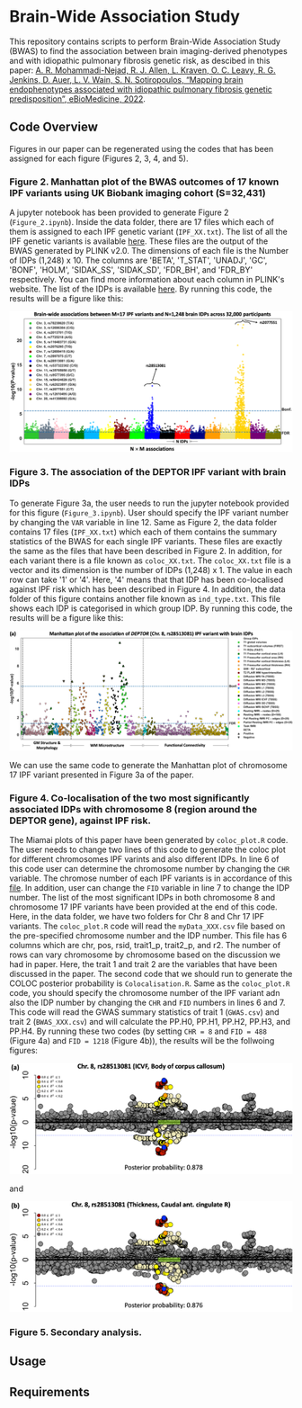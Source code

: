 # Brain-Wide Association Study

This repository contains scripts to perform Brain-Wide Association Study (BWAS) to find the association between brain imaging-derived phenotypes and with idiopathic pulmonary fibrosis genetic risk, as descibed in this paper: [A. R. Mohammadi-Nejad, R. J. Allen, L. Kraven, O. C. Leavy, R. G. Jenkins, D. Auer, L. V. Wain, S. N. Sotiropoulos, “Mapping brain endophenotypes associated with idiopathic pulmonary fibrosis genetic predisposition”, eBioMedicine, 2022][paper-eBioMed-link].

## Code Overview

Figures in our paper can be regenerated using the codes that has been assigned for each figure (Figures 2, 3, 4, and 5).

### Figure 2. Manhattan plot of the BWAS outcomes of 17 known IPF variants using UK Biobank imaging cohort (S=32,431)
A jupyter notebook has been provided to generate Figure 2 (`Figure_2.ipynb`). Inside the data folder, there are 17 files which each of them is assigned to each IPF genetic variant (`IPF_XX.txt`). The list of all the IPF genetic variants is available [here][IPF-variant-list].
These files are the output of the BWAS generated by PLINK v2.0. The dimensions of each file is the Number of IDPs (1,248) x 10. The columns are 'BETA', 'T_STAT', 'UNADJ', 'GC', 'BONF', 'HOLM', 'SIDAK_SS', 'SIDAK_SD', 'FDR_BH', and 'FDR_BY' respectively. You can find more information about each column in PLINK's website. The list of the IDPs is available [here][IDP-list]. By running this code, the results will be a figure like this:

![Figure_2_orig](https://github.com/Alirezamnk/BWAS_IPF/blob/main/global/Figure_2.png)

### Figure 3. The association of the DEPTOR IPF variant with brain IDPs
To generate Figure 3a, the user needs to run the jupyter notebook provided for this figure (`Figure_3.ipynb`). User should specify the IPF variant number by changing the `VAR` variable in line 12. Same as Figure 2, the data folder contains 17 files (`IPF_XX.txt`) which each of them contains the summary statistics of the BWAS for each single IPF variants. These files are exactly the same as the files that have been described in Figure 2. In addition, for each variant there is a file known as `coloc_XX.txt`. The `coloc_XX.txt` file is a vector and its dimension is the number of IDPs (1,248) x 1. The value in each row can take '1' or '4'. Here, '4' means that that IDP has been co-localised against IPF risk which has been described in Figure 4. In addition, the data folder of this figure contains another file known as `ind_type.txt`. This file shows each IDP is categorised in which group IDP. By running this code, the results will be a figure like this:

![Figure_3_orig](https://github.com/Alirezamnk/BWAS_IPF/blob/main/global/Figure_3a.png)

We can use the same code to generate the Manhattan plot of chromosome 17 IPF variant presented in Figure 3a of the paper.

### Figure 4. Co-localisation of the two most significantly associated IDPs with chromosome 8 (region around the DEPTOR gene), against IPF risk.
The Miamai plots of this paper have been generated by `coloc_plot.R` code. The user needs to change two lines of this code to generate the coloc plot for different chromosomes IPF varints and also different IDPs. In line 6 of this code user can determine the chromosome number by changing the `CHR` variable. The chromose number of each IPF variants is in accordance of this [file][IPF-variant-list]. In addition, user can change the `FID` variable in line 7 to change the IDP number. The list of the most significant IDPs in both chromosome 8 and chromosome 17 IPF variants have been provided at the end of this code. Here, in the data folder, we have two folders for Chr 8 and Chr 17 IPF variants. The `coloc_plot.R` code will read the `myData_XXX.csv` file based on the pre-specified chromosome number and the IDP number. This file has 6 columns which are chr, pos, rsid, trait1_p, trait2_p, and r2. The number of rows can vary chromosome by chromosome based on the discussion we had in paper. Here, the trait 1 and trait 2 are the variables that have been discussed in the paper.
The second code that we should run to generate the COLOC posterior probability is `Colocalisation.R`. Same as the `coloc_plot.R` code, you should specify the chromosome number of the IPF variant adn also the IDP number by changing the `CHR` and `FID` numbers in lines 6 and 7. This code will read the GWAS summary statistics of trait 1 (`GWAS.csv`) and trait 2 (`BWAS_XXX.csv`) and will calculate the PP.H0, PP.H1, PP.H2, PP.H3, and PP.H4. By running these two codes (by setting `CHR = 8` and `FID = 488` (Figure 4a) and `FID = 1218` (Figure 4b)), the results will be the follwoing figures:

![Figure_4a_orig](https://github.com/Alirezamnk/BWAS_IPF/blob/main/global/Figure_4a.png)

and 

![Figure_4b_orig](https://github.com/Alirezamnk/BWAS_IPF/blob/main/global/Figure_4b.png)

### Figure 5. Secondary analysis.

## Usage

## Requirements

<!-- References -->

[paper-eBioMed-link]: https://www.sciencedirect.com/science/article/pii/S2352396422005382
[IPF-variant-list]: https://github.com/Alirezamnk/BWAS_IPF/blob/main/global/IPF_variants.png
[IDP-list]: https://www.sciencedirect.com/science/article/pii/S2352396422005382
